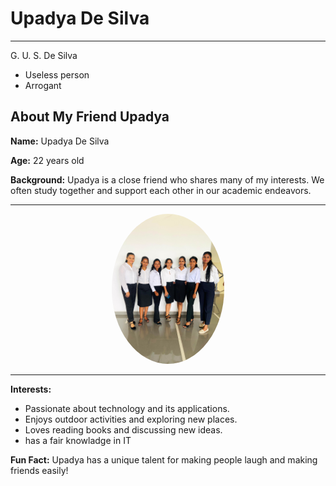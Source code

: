 # Upadya De Silva

---

G. U. S. De Silva


- Useless person
- Arrogant

## About My Friend Upadya

**Name:** Upadya De Silva

**Age:** 22 years old

**Background:** Upadya is a close friend who shares many of my interests. We often study together and support each other in our academic endeavors.

---
<div style="text-align: center;">
<img src="https://github.com/Dulanjali25/UpadyaDeSilva/blob/main/WhatsApp%20Image%202024-09-28%20at%2000.41.37_d661c480.jpg?raw=true" alt="My Image" style="width: 180px; height: auto; border-radius: 50%;" />
</div>

---

**Interests:** 
- Passionate about technology and its applications.
- Enjoys outdoor activities and exploring new places.
- Loves reading books and discussing new ideas.
- has a fair knowladge in IT

**Fun Fact:** Upadya has a unique talent for making people laugh and making friends easily!
